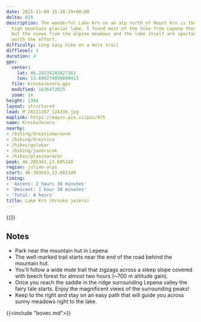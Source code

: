 ```yaml
---
date: 2021-11-09 15:20:29+00:00
delta: 820
description: The wonderful Lake Krn on an alp north of Mount Krn is the largest Slovenian
  high mountain glacial lake. I found most of the hike from Lepena thoroughly boring,
  but the views from the alpine meadows and the lake itself are spectacular and well
  worth the effort.
difficulty: Long easy hike on a mule trail
difflevel: 3
duration: 4
gpx:
  center:
    lat: 46.29234283827161
    lon: 13.690274058890413
  file: KrnskoJezero.gpx
  modified: 1636472025
  zoom: 14
height: 1394
layout: structured
lead: M_20211107_124336.jpg
maplink: https://mapzs.pzs.si/poi/975
name: KrnskoJezero
nearby:
- /biking/drezniskeravne
- /biking/dreznica
- /hikes/golobar
- /biking/javorscek
- /hikes/planinarazor
peak: 46.285342,13.685318
region: julian-alps
start: 46.303641,13.681349
timing:
- 'Ascent: 2 hours 30 minutes'
- 'Descent: 1 hour 30 minutes'
- 'Total: 4 hours'
title: Lake Krn (Krnsko jezero)
---
```

{{<hike-details description="yes">}}

## Notes

* Park near the mountain hut in Lepena
* The well-marked trail starts near the end of the road behind the mountain hut.
* You'll follow a wide mule trail that zigzags across a steep slope covered with beech forest for almost two hours (~700 m altitude gain).
* Once you reach the saddle in the ridge surrounding Lepena valley the fairy tale starts. Enjoy the magnificent views of the surrounding peaks!
* Keep to the right and stay on an easy path that will guide you across sunny meadows right to the lake.

{{<include "bovec.md">}}